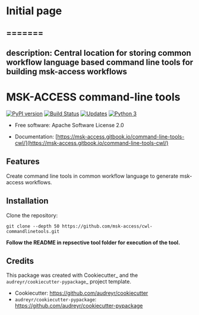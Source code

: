 # Initial page

=======
---
description: Central location for storing common workflow language based command line tools for building msk-access workflows
---

# MSK-ACCESS command-line tools

[![PyPI version](https://badge.fury.io/py/cwl-commandlinetools.svg)](https://badge.fury.io/py/cwl-commandlinetools)
[![Build Status](https://travis-ci.org/msk-access/cwl-commandlinetools.svg?branch=master)](https://travis-ci.org/msk-access/cwl-commandlinetools/)
[![Updates](https://pyup.io/repos/github/msk-access/cwl-commandlinetools/shield.svg)](https://pyup.io/repos/github/msk-access/cwl-commandlinetools/)
[![Python 3](https://pyup.io/repos/github/msk-access/cwl-commandlinetools/python-3-shield.svg)](https://pyup.io/repos/github/msk-access/cwl-commandlinetools/)

- Free software: Apache Software License 2.0
* Documentation: [https://msk-access.gitbook.io/command-line-tools-cwl/](https://msk-access.gitbook.io/command-line-tools-cwl/)

## Features

Create command line tools in common workflow language to generate msk-access workflows.

## Installation

Clone the repository:

```
git clone --depth 50 https://github.com/msk-access/cwl-commandlinetools.git
```

**Follow the README in repsective tool folder for execution of the tool.**


## Credits

This package was created with Cookiecutter_ and the `audreyr/cookiecutter-pypackage`_ project template.

- Cookiecutter: https://github.com/audreyr/cookiecutter
- `audreyr/cookiecutter-pypackage`: https://github.com/audreyr/cookiecutter-pypackage
